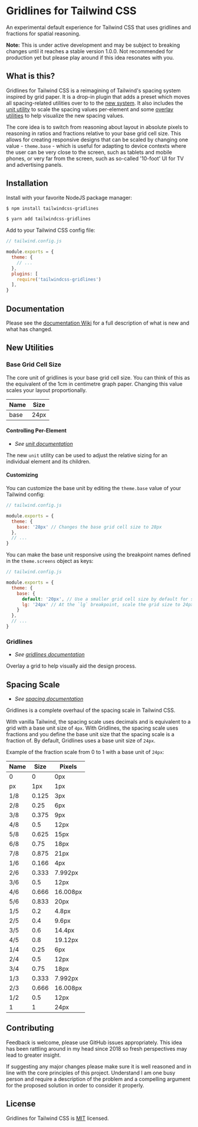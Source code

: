 # Gridlines for Tailwind CSS

An experimental default experience for Tailwind CSS that uses gridlines and fractions for spatial reasoning.

**Note:** This is under active development and may be subject to breaking changes until it reaches a stable version 1.0.0. Not recommended for production yet but please play around if this idea resonates with you.

## What is this?

Gridlines for Tailwind CSS is a reimagining of Tailwind's spacing system inspired by grid paper. It is a drop-in plugin that adds a preset which moves all spacing-related utilities over to to the [new system](https://github.com/ShiftLimits/tailwindcss-gridlines/wiki/Spacing). It also includes the [unit utility](https://github.com/ShiftLimits/tailwindcss-gridlines/wiki/Unit) to scale the spacing values per-element and some [overlay utilities](https://github.com/ShiftLimits/tailwindcss-gridlines/wiki/Gridlines) to help visualize the new spacing values.

The core idea is to switch from reasoning about layout in absolute pixels to reasoning in ratios and fractions relative to your base grid cell size. This allows for creating responsive designs that can be scaled by changing one value - `theme.base` - which is useful for adapting to device contexts where the user can be very close to the screen, such as tablets and mobile phones, or very far from the screen, such as so-called '10-foot' UI for TV and advertising panels.

## Installation

Install with your favorite NodeJS package manager:

```bash
$ npm install tailwindcss-gridlines

$ yarn add tailwindcss-gridlines
```

Add to your Tailwind CSS config file:

```js
// tailwind.config.js

module.exports = {
  theme: {
    // ...
  },
  plugins: [
    require('tailwindcss-gridlines')
  ],
}
```

## Documentation

Please see the [documentation Wiki](https://github.com/ShiftLimits/tailwindcss-gridlines/wiki) for a full description of what is new and what has changed.

## New Utilities

### Base Grid Cell Size

The core unit of gridlines is your base grid cell size. You can think of this as the equivalent of the 1cm in centimetre graph paper. Changing this value scales your layout proportionally.

| Name | Size |
| ---- | ---- |
| base | 24px |

#### Controlling Per-Element
- *See [unit documentation](https://github.com/ShiftLimits/tailwindcss-gridlines/wiki/Unit)*

The new `unit` utility can be used to adjust the relative sizing for an individual element and its children.

#### Customizing

You can customize the base unit by editing the `theme.base` value of your Tailwind config:

```js
// tailwind.config.js

module.exports = {
  theme: {
    base: '28px' // Changes the base grid cell size to 28px
  },
  // ...
}
```

You can make the base unit responsive using the breakpoint names defined in the `theme.screens` object as keys:

```js
// tailwind.config.js

module.exports = {
  theme: {
    base: {
      default: '20px', // Use a smaller grid cell size by default for smaller screens
      lg: '24px' // At the `lg` breakpoint, scale the grid size to 24px as these devices are probably held further away from the user
    }
  },
  // ...
}
```

### Gridlines
- *See [gridlines documentation](https://github.com/ShiftLimits/tailwindcss-gridlines/wiki/Gridlines)*

Overlay a grid to help visually aid the design process.

## Spacing Scale
- *See [spacing documentation](https://github.com/ShiftLimits/tailwindcss-gridlines/wiki/Spacing)*

Gridlines is a complete overhaul of the spacing scale in Tailwind CSS.

With vanilla Tailwind, the spacing scale uses decimals and is equivalent to a grid with a base unit size of `4px`. With Gridlines, the spacing scale uses fractions and you define the base unit size that the spacing scale is a fraction of. By default, Gridlines uses a base unit size of `24px`.

Example of the fraction scale from 0 to 1 with a base unit of `24px`:

| Name   | Size  | Pixels   |
| ------ | ----- | -------- |
| 0      | 0     | 0px      |
| px     | 1px   | 1px      |
| 1/8    | 0.125 | 3px      |
| 2/8    | 0.25  | 6px      |
| 3/8    | 0.375 | 9px      |
| 4/8    | 0.5   | 12px     |
| 5/8    | 0.625 | 15px     |
| 6/8    | 0.75  | 18px     |
| 7/8    | 0.875 | 21px     |
| 1/6    | 0.166 | 4px      |
| 2/6    | 0.333 | 7.992px  |
| 3/6    | 0.5   | 12px     |
| 4/6    | 0.666 | 16.008px |
| 5/6    | 0.833 | 20px     |
| 1/5    | 0.2   | 4.8px    |
| 2/5    | 0.4   | 9.6px    |
| 3/5    | 0.6   | 14.4px   |
| 4/5    | 0.8   | 19.12px  |
| 1/4    | 0.25  | 6px      |
| 2/4    | 0.5   | 12px     |
| 3/4    | 0.75  | 18px     |
| 1/3    | 0.333 | 7.992px  |
| 2/3    | 0.666 | 16.008px |
| 1/2    | 0.5   | 12px     |
| 1      | 1     | 24px     |

## Contributing

Feedback is welcome, please use GitHub issues appropriately. This idea has been rattling around in my head since 2018 so fresh perspectives may lead to greater insight.

If suggesting any major changes please make sure it is well reasoned and in line with the core principles of this project. Understand I am one busy person and require a description of the problem and a compelling argument for the proposed solution in order to consider it properly.

## License

Gridlines for Tailwind CSS is [MIT](LICENSE) licensed.